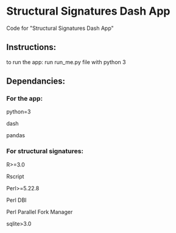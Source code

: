 # Structural Signatures Dash App
Code for "Structural Signatures Dash App"

## Instructions:

to run the app: run run_me.py file with python 3

## Dependancies: 

### For the app:

python=3

dash

pandas

### For structural signatures:

R>=3.0

Rscript

Perl>=5.22.8

Perl DBl

Perl Parallel Fork Manager

sqlite>3.0
